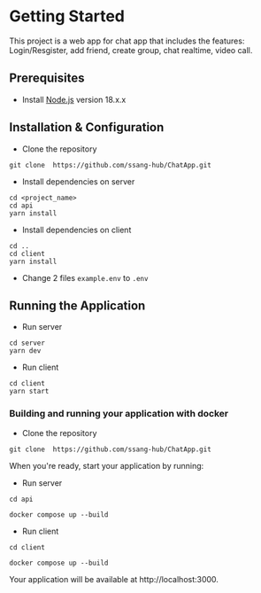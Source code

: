 # Getting Started

This project is a web app for chat app that includes the features: Login/Resgister, add friend, create group, chat realtime, video call.

## Prerequisites

- Install [Node.js](https://nodejs.org/en/) version 18.x.x

## Installation & Configuration

- Clone the repository

```
git clone  https://github.com/ssang-hub/ChatApp.git 
```

- Install dependencies on server

```
cd <project_name>
cd api
yarn install
```

- Install dependencies on client

```
cd ..
cd client
yarn install
```

- Change 2  files `example.env` to `.env`

## Running the Application

- Run server

```
cd server
yarn dev
```

- Run client

```
cd client
yarn start
```

### Building and running your application with docker
- Clone the repository

```
git clone  https://github.com/ssang-hub/ChatApp.git 
```

When you're ready, start your application by running:
- Run server
```
cd api
```
```
docker compose up --build
```

- Run client

```
cd client
```
```
docker compose up --build
```

Your application will be available at http://localhost:3000.
